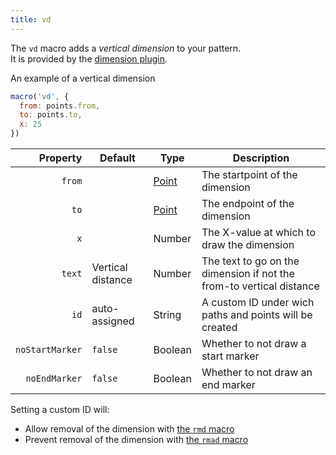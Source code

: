 ```yaml
---
title: vd
---
```


The `vd` macro adds a _vertical dimension_ to your pattern.\
It is provided by the [dimension plugin](/reference/plugins/dimension/).

<Example part="point_dy">
An example of a vertical dimension
</Example>

```js
macro('vd', {
  from: points.from,
  to: points.to,
  x: 25
})
```

| Property        | Default | Type                | Description |
|----------------:|---------|---------------------|-------------|
| `from`          |         | [Point](/reference/api/point) | The startpoint of the dimension |
| `to`            |         | [Point](/reference/api/point) | The endpoint of the dimension |
| `x`             |         | Number              | The X-value at which to draw the dimension |
| `text`          | Vertical distance | Number    | The text to go on the dimension if not the from-to vertical distance |
| `id`            | auto-assigned | String | A custom ID under wich paths and points will be created |
| `noStartMarker` | `false` | Boolean             | Whether to not draw a start marker |
| `noEndMarker`  | `false` | Boolean             | Whether to not draw an end marker |

<Note>

Setting a custom ID will:

- Allow removal of the dimension with [the `rmd` macro](/reference/macros/rmd)
- Prevent removal of the dimension with [the `rmad` macro](/reference/macros/rmad/)

</Note>
